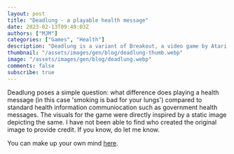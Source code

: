 ```yaml
---
layout: post
title: "Deadlung - a playable health message"
date: 2023-02-13T09:49:03Z
authors: ["MJM"]
categories: ["Games", "Health"]
description: "Deadlung is a variant of Breakout, a video game by Atari (coded by Steve Wozniak, designed by Nolan Bushnell & Steve Bristow)." 
thumbnail: "/assets/images/gen/blog/deadlung-thumb.webp"
image: "/assets/images/gen/blog/deadlung.webp"
comments: false
subscribe: true
---
```


Deadlung poses a simple question: what difference does playing a health message (in this case 'smoking is bad for your lungs') compared to standard health information communiocation such as government health messages. The visuals for the game were directly inspired by a static image depicting the same. I have not been able to find who created the original image to provide credit. If you know, do let me know. 

You can make up your own mind <a href="https://www.alayspace.com/deadlung/">here</a>. 

